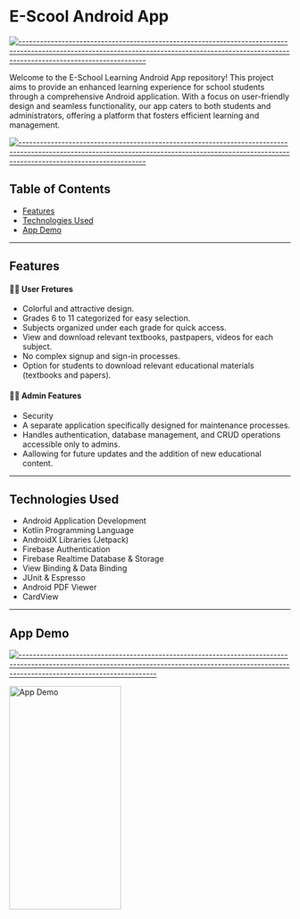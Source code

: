 # E-Scool Android App

[![-----------------------------------------------------------------------------------------------------------------------------------------------------------------------------------------------](
https://raw.githubusercontent.com/andreasbm/readme/master/assets/lines/aqua.png)](https://github.com/BaseMax?tab=repositories)

Welcome to the E-School Learning Android App repository! This project aims to provide an enhanced learning experience for school students through a comprehensive Android application. With a focus on user-friendly design and seamless functionality, our app caters to both students and administrators, offering a platform that fosters efficient learning and management.

[![-----------------------------------------------------------------------------------------------------------------------------------------------------------------------------------------------](
https://raw.githubusercontent.com/andreasbm/readme/master/assets/lines/aqua.png)](https://github.com/BaseMax?tab=repositories)

## Table of Contents

- [Features](#features)
- [Technologies Used](#technologies-used)
- [App Demo](#app-demo)

---

## Features

#### 🙋‍♀️ User Fretures
- Colorful and attractive design.
- Grades 6 to 11 categorized for easy selection.
- Subjects organized under each grade for quick access.
- View and download relevant textbooks, pastpapers, videos for each subject.
- No complex signup and sign-in processes.
-  Option for students to download relevant educational materials (textbooks and papers).

#### 🧑‍💼 Admin Features

- Security
- A separate application specifically designed for maintenance processes.
- Handles authentication, database management, and CRUD operations accessible only to admins.
- Aallowing for future updates and the addition of new educational content.
  
---

## Technologies Used

- Android Application Development
- Kotlin Programming Language
- AndroidX Libraries (Jetpack)
- Firebase Authentication
- Firebase Realtime Database & Storage
- View Binding & Data Binding
- JUnit & Espresso
- Android PDF Viewer
- CardView

---

## App Demo 


[![--------------------------------------------------------------------------------------------------------------------------------------------------------------------------------------------------](
https://raw.githubusercontent.com/andreasbm/readme/master/assets/lines/aqua.png)](https://github.com/BaseMax?tab=repositories)

<img src="https://github.com/Vindyani1999/E-School/assets/145743416/05e1ea31-39e6-4b63-baa1-7e60bd7bffcf" alt="App Demo" width="200" height="400">



